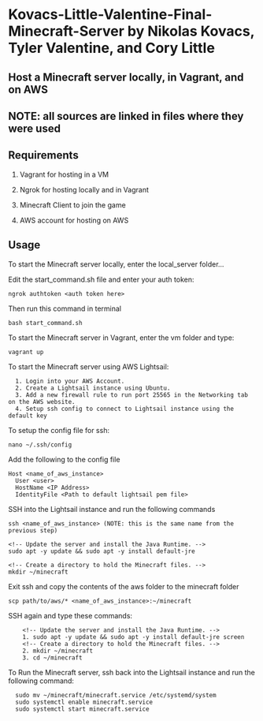 # Kovacs-Little-Valentine-Final-Minecraft-Server by Nikolas Kovacs, Tyler Valentine, and Cory Little

## Host a Minecraft server locally, in Vagrant, and on AWS

## NOTE: all sources are linked in files where they were used

## Requirements

1. Vagrant for hosting in a VM

2. Ngrok for hosting locally and in Vagrant

3. Minecraft Client to join the game

4. AWS account for hosting on AWS

## Usage

To start the Minecraft server locally, enter the local_server folder...

Edit the start_command.sh file and enter your auth token:
```
ngrok authtoken <auth token here>
```

Then run this command in terminal
```
bash start_command.sh
```

To start the Minecraft server in Vagrant, enter the vm folder and type:

```
vagrant up
```

To start the Minecraft server using AWS Lightsail:
```
  1. Login into your AWS Account.
  2. Create a Lightsail instance using Ubuntu.
  3. Add a new firewall rule to run port 25565 in the Networking tab on the AWS website.
  4. Setup ssh config to connect to Lightsail instance using the default key
```
To setup the config file for ssh:
```
nano ~/.ssh/config
```

Add the following to the config file
```
Host <name_of_aws_instance>
  User <user>
  HostName <IP Address>
  IdentityFile <Path to default lightsail pem file>
```

SSH into the Lightsail instance and run the following commands
```
ssh <name_of_aws_instance> (NOTE: this is the same name from the previous step)

<!-- Update the server and install the Java Runtime. -->
sudo apt -y update && sudo apt -y install default-jre

<!-- Create a directory to hold the Minecraft files. -->
mkdir ~/minecraft
```

Exit ssh and copy the contents of the aws folder to the minecraft folder
```
scp path/to/aws/* <name_of_aws_instance>:~/minecraft
```

SSH again and type these commands:
```
    <!-- Update the server and install the Java Runtime. -->
    1. sudo apt -y update && sudo apt -y install default-jre screen
    <!-- Create a directory to hold the Minecraft files. -->
    2. mkdir ~/minecraft
    3. cd ~/minecraft
```

  To Run the Minecraft server, ssh back into the Lightsail instance and run the following command:
```
  sudo mv ~/minecraft/minecraft.service /etc/systemd/system
  sudo systemctl enable minecraft.service
  sudo systemctl start minecraft.service
```
